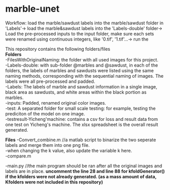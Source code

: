# marble-unet
  Workflow: load the marble/sawdust labels into the marble/sawdust folder in 'Labels'-> load the marble&sawdust labels into the 'Labels-double' folder-> Load the pre-processed inputs to the input folder, make sure each sets were renamed using continuous integers, like '0.tif', '1.tif'...-> run the 


This repository contains the following folders/files    
  **Folders**     
  -FilesWithOriginalNaming: the folder with all used images for this project.  
  -Labels-double: with sub-folder @marbles and @sawdust, in each of the folders, the labels of marbles and sawdusts were listed using the same naming methods, corresponding with the sequential naming of images. The labels were all pre-processed and padded.   
  -Labels: The labels of marble and sawdust information in a single image, black area as sawdusts, and white areas within the black portion as marbles.  
  -inputs: Padded, renamed original color images.  
  -test:  A separated folder for small scale testing: for example, testing the prediciton of the model on one image.  
  -testresult-Yicheng'machine: contains a csv for loss and result data from one test on Yicheng's machine. The xlsx spreadsheet is the overall result generated.  
    
  **Files**
  -Convert_combine.m  //a matlab script to binarize the two seperate labels and merge them into one png file.  
      -when changing the k value, also update the variable k here.  
  -compare.m
  
  -main.py //the main program should be ran after all the original images and labels are in place. **uncomment the line 28 and line 88 for kfoldGenerator() if the kfolders were not already generated. (as a mass amount of data, Kfolders were not included in this repository)** 

